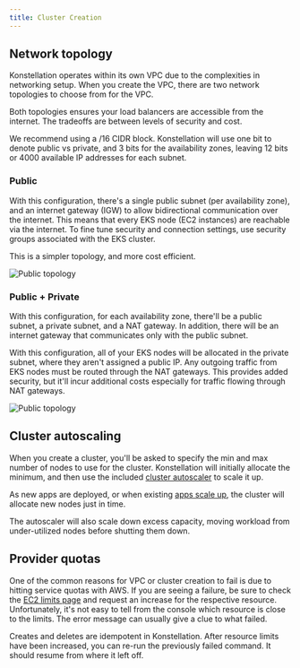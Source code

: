 ```yaml
---
title: Cluster Creation
---
```


## Network topology

Konstellation operates within its own VPC due to the complexities in networking setup. When you create the VPC, there are two network topologies to choose from for the VPC.

Both topologies ensures your load balancers are accessible from the internet. The tradeoffs are between levels of security and cost.

We recommend using a /16 CIDR block. Konstellation will use one bit to denote public vs private, and 3 bits for the availability zones, leaving 12 bits or 4000 available IP addresses for each subnet.

### Public

With this configuration, there's a single public subnet (per availability zone), and an internet gateway (IGW) to allow bidirectional communication over the internet. This means that every EKS node (EC2 instances) are reachable via the internet. To fine tune security and connection settings, use security groups associated with the EKS cluster.

This is a simpler topology, and more cost efficient.

![Public topology](/img/public-topology.png)

### Public + Private

With this configuration, for each availability zone, there'll be a public subnet, a private subnet, and a NAT gateway. In addition, there will be an internet gateway that communicates only with the public subnet.

With this configuration, all of your EKS nodes will be allocated in the private subnet, where they aren't assigned a public IP. Any outgoing traffic from EKS nodes must be routed through the NAT gateways. This provides added security, but it'll incur additional costs especially for traffic flowing through NAT gateways.

![Public topology](/img/publicprivate-topology.png)

## Cluster autoscaling

When you create a cluster, you'll be asked to specify the min and max number of nodes to use for the cluster. Konstellation will initially allocate the minimum, and then use the included [cluster autoscaler](https://github.com/kubernetes/autoscaler/tree/master/cluster-autoscaler) to scale it up.

As new apps are deployed, or when existing [apps scale up](../apps/basics#scaling), the cluster will allocate new nodes just in time.

The autoscaler will also scale down excess capacity, moving workload from under-utilized nodes before shutting them down.

## Provider quotas

One of the common reasons for VPC or cluster creation to fail is due to hitting service quotas with AWS. If you are seeing a failure, be sure to check the [EC2 limits page](https://docs.aws.amazon.com/AWSEC2/latest/UserGuide/ec2-resource-limits.html) and request an increase for the respective resource. Unfortunately, it's not easy to tell from the console which resource is close to the limits. The error message can usually give a clue to what failed.

Creates and deletes are idempotent in Konstellation. After resource limits have been increased, you can re-run the previously failed command. It should resume from where it left off.
